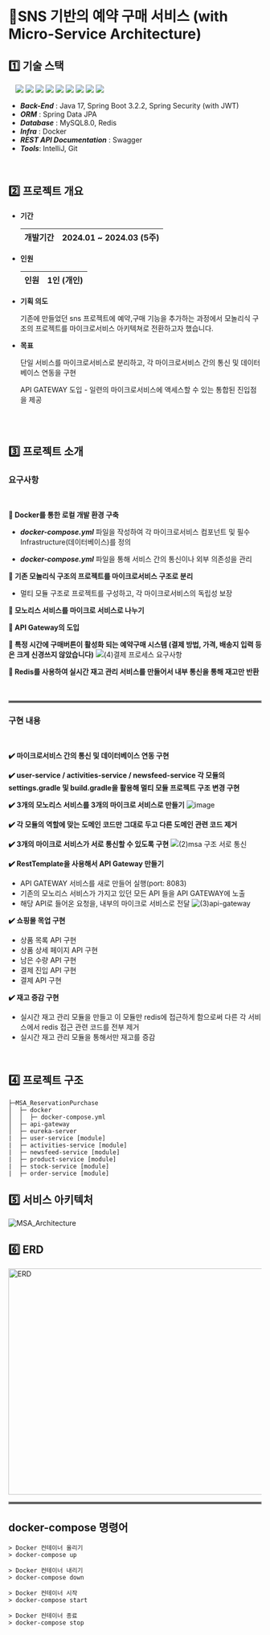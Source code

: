 # 📌SNS 기반의 예약 구매 서비스 (with Micro-Service Architecture)

## :one: 기술 스택

   &emsp;<img  src="https://img.shields.io/badge/java 17-007396?style=flat-square&logo=java&logoColor=white"> <img  src="https://img.shields.io/badge/springboot 3.2.2-6DB33F?style=flat-square&logo=springboot&logoColor=white">
   <img  src="https://img.shields.io/badge/Spring Data JPA-20C997?style=flat-square&logo=Spring Data JPA&logoColor=white">
   <img src="https://img.shields.io/badge/Docker-2496ED?style=flat-square&logo=Docker&logoColor=white"/>
   <img src="https://img.shields.io/badge/MySQL-4479A1?style=flat-square&logo=MySQL&logoColor=white"/>
   <img  src="https://img.shields.io/badge/redis-CC0000?style=flat-square&logo=redis&logoColor=white">
   <img  src="https://img.shields.io/badge/git-F05032?style=flat-square&logo=git&logoColor=white">
   <img  src="https://img.shields.io/badge/swagger-85EA2D?style=flat-square&logo=Swagger&logoColor=black">
   <img  src="https://img.shields.io/badge/Intellij-000000?style=flat-square&logo=Intellij IDEA&logoColor=white">


* ***Back-End*** : Java 17, Spring Boot 3.2.2, Spring Security (with JWT)  
* ***ORM***  : Spring Data JPA  
* ***Database*** : MySQL8.0, Redis  
* ***Infra*** : Docker  
* ***REST API Documentation***  : Swagger  
* ***Tools***: IntelliJ, Git
<br>

## :two: 프로젝트 개요

 * **기간**
   
    | 개발기간 | 2024.01 ~ 2024.03 (5주) |
    |---------|-------------------------|

* **인원**
  
    | 인원 | 1인 (개인) |
    |---------|-------------------------|

* **기획 의도**

  기존에 만들었던 sns 프로젝트에 예약,구매 기능을 추가하는 과정에서 모놀리식 구조의 프로젝트를 마이크로서비스 아키텍쳐로 전환하고자 했습니다. 

* **목표**
  
  단일 서비스를 마이크로서비스로 분리하고, 각 마이크로서비스 간의 통신 및 데이터베이스 연동을 구현
  
  API GATEWAY 도입 - 일련의 마이크로서비스에 액세스할 수 있는 통합된 진입점을 제공
<br>
<br>

## :three: 프로젝트 소개
### 요구사항
<br>
  
  **:large_blue_circle: Docker를 통한 로컬 개발 환경 구축**
  
  * ***docker-compose.yml*** 파일을 작성하여 각 마이크로서비스 컴포넌트 및 필수 Infrastructure(데이터베이스)를 정의
     
  * ***docker-compose.yml*** 파일을 통해 서비스 간의 통신이나 외부 의존성을 관리

  **:large_blue_circle: 기존 모놀리식 구조의 프로젝트를 마이크로서비스 구조로 분리**

  * 멀티 모듈 구조로 프로젝트를 구성하고, 각 마이크로서비스의 독립성 보장

  **:large_blue_circle: 모노리스 서비스를 마이크로 서비스로 나누기**
  
  **:large_blue_circle: API Gateway의 도입**
  
  **:large_blue_circle: 특정 시간에 구매버튼이 활성화 되는 예약구매 시스템 (결제 방법, 가격, 배송지 입력 등은 크게 신경쓰지 않았습니다)**
     ![(4)결제 프로세스 요구사항](https://github.com/HUFSjlee/MSA-reservation-purchase-rest-api/assets/67497759/84406405-a39b-4bbe-97b9-44a9ac0cfe81)

  **:large_blue_circle: Redis를 사용하여 실시간 재고 관리 서비스를 만들어서 내부 통신을 통해 재고만 반환**
<br>
<br>
<br>
<hr style="border: 2px solid grey;">

### 구현 내용  
<br>

  **:heavy_check_mark: 마이크로서비스 간의 통신 및 데이터베이스 연동 구현**
  
  **:heavy_check_mark: user-service / activities-service / newsfeed-service 각 모듈의 settings.gradle 및 build.gradle을 활용해 멀티 모듈 프로젝트 구조 변경 구현**
  
  **:heavy_check_mark: 3개의 모노리스 서비스를 3개의 마이크로 서비스로 만들기**
     ![image](https://github.com/HUFSjlee/MSA-reservation-purchase-rest-api/assets/67497759/cbf338d8-fc4d-4057-bc6d-679833a00f07)
  
  **:heavy_check_mark: 각 모듈의 역할에 맞는 도메인 코드만 그대로 두고 다른 도메인 관련 코드 제거**
  <br>
  
  **:heavy_check_mark: 3개의 마이크로 서비스가 서로 통신할 수 있도록 구현**
     ![(2)msa 구조 서로 통신](https://github.com/HUFSjlee/MSA-reservation-purchase-rest-api/assets/67497759/f43d7a74-86ad-4b37-8ba9-ad06eab20b54)
  
  **:heavy_check_mark: RestTemplate을 사용해서 API Gateway 만들기**
  * API GATEWAY 서비스를 새로 만들어 실행(port: 8083)
  * 기존의 모노리스 서비스가 가지고 있던 모든 API 들을 API GATEWAY에 노출
  * 해당 API로 들어온 요청을, 내부의 마이크로 서비스로 전달
     ![(3)api-gateway](https://github.com/HUFSjlee/MSA-reservation-purchase-rest-api/assets/67497759/4962b8d5-f3af-4ebc-bfce-6f3ed4de5f69)
  
  **:heavy_check_mark: 쇼핑몰 목업 구현**

  * 상품 목록 API 구현
  * 상품 상세 페이지 API 구현
  * 남은 수량 API 구현  
  * 결제 진입 API 구현
  * 결제 API 구현

  **:heavy_check_mark: 재고 증감 구현**

  * 실시간 재고 관리 모듈을 만들고 이 모듈만 redis에 접근하게 함으로써 다른 각 서비스에서 redis 접근 관련 코드를 전부 제거
  * 실시간 재고 관리 모듈을 통해서만 재고를 증감
    
    
<br>

## :four: 프로젝트 구조

   ```
   ├─MSA_ReservationPurchase
   │  ├─ docker  
   │  │  ├─ docker-compose.yml  
   │  ├─ api-gateway  
   │  ├─ eureka-server  
   |  ├─ user-service [module]  
   |  ├─ activities-service [module]  
   |  ├─ newsfeed-service [module]  
   |  ├─ product-service [module]  
   |  ├─ stock-service [module]  
   |  ├─ order-service [module]
   ```


## :five: 서비스 아키텍처
![MSA_Architecture](https://github.com/HUFSjlee/MSA-reservation-purchase-rest-api/assets/67497759/42670ada-46f0-46c1-afac-fbc664f33d20)

## :six: ERD
<img src="https://github.com/HUFSjlee/MSA-reservation-purchase-rest-api/assets/67497759/d81a483f-d211-4c4d-b0a7-feedf7a51397" alt="ERD" width="850" height="450">
<hr style="border: 2px solid grey;">

## docker-compose 명령어
```
> Docker 컨테이너 올리기 
> docker-compose up

> Docker 컨테이너 내리기 
> docker-compose down

> Docker 컨테이너 시작
> docker-compose start

> Docker 컨테이너 종료
> docker-compose stop
```

